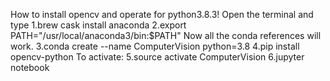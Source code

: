 How to install opencv and operate for python3.8.3!
Open the terminal and type
1.brew cask install anaconda
2.export PATH="/usr/local/anaconda3/bin:$PATH"
Now all the conda references will work.
3.conda create --name ComputerVision python=3.8
4.pip install opencv-python
To activate:
5.source activate ComputerVision
6.jupyter notebook
